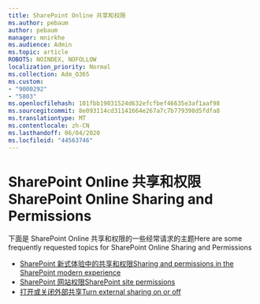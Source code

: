 ```yaml
---
title: SharePoint Online 共享和权限
ms.author: pebaum
author: pebaum
manager: mnirkhe
ms.audience: Admin
ms.topic: article
ROBOTS: NOINDEX, NOFOLLOW
localization_priority: Normal
ms.collection: Adm_O365
ms.custom:
- "9000292"
- "5803"
ms.openlocfilehash: 101fbb19031524d632efcfbef46635e3af1aaf98
ms.sourcegitcommit: 8e093114cd31141664e267a7c7b779398d5fdfa8
ms.translationtype: MT
ms.contentlocale: zh-CN
ms.lasthandoff: 06/04/2020
ms.locfileid: "44563746"
---
```

# <a name="sharepoint-online-sharing-and-permissions"></a><span data-ttu-id="eeb1b-102">SharePoint Online 共享和权限</span><span class="sxs-lookup"><span data-stu-id="eeb1b-102">SharePoint Online Sharing and Permissions</span></span>

<span data-ttu-id="eeb1b-103">下面是 SharePoint Online 共享和权限的一些经常请求的主题</span><span class="sxs-lookup"><span data-stu-id="eeb1b-103">Here are some frequently requested topics for SharePoint Online Sharing and Permissions</span></span>

- [<span data-ttu-id="eeb1b-104">SharePoint 新式体验中的共享和权限</span><span class="sxs-lookup"><span data-stu-id="eeb1b-104">Sharing and permissions in the SharePoint modern experience</span></span>](https://docs.microsoft.com/sharepoint/modern-experience-sharing-permissions)
- [<span data-ttu-id="eeb1b-105">SharePoint 网站权限</span><span class="sxs-lookup"><span data-stu-id="eeb1b-105">SharePoint site permissions</span></span>](https://docs.microsoft.com/sharepoint/customize-sharepoint-site-permissions)
- [<span data-ttu-id="eeb1b-106">打开或关闭外部共享</span><span class="sxs-lookup"><span data-stu-id="eeb1b-106">Turn external sharing on or off</span></span>](https://docs.microsoft.com/sharepoint/turn-external-sharing-on-or-off)
